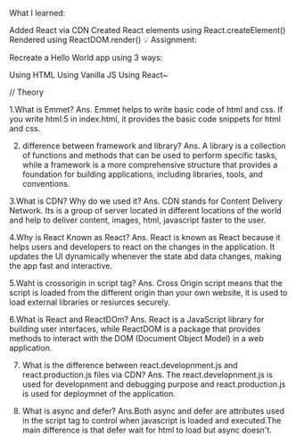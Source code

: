 What I learned:

Added React via CDN
Created React elements using React.createElement()
Rendered using ReactDOM.render()
💡 Assignment:

Recreate a Hello World app using 3 ways:

Using HTML
Using Vanilla JS
Using React~

// Theory 

1.What is Emmet?
Ans. Emmet helps to write basic code of html and css. If you write html:5  in index.html, it provides the basic code snippets for html and css.

2. difference between framework and library?
Ans. A library is a collection of functions and methods that can be used to perform specific tasks, while a framework is a more comprehensive structure that provides a foundation for building applications, including libraries, tools, and conventions.

3.What is CDN? Why do we used it?
Ans. CDN stands for Content Delivery Network. Its is a group of server located in different locations of the world and help to deliver content, images, html, javascript faster to the user.

4.Why is React Known as React?
Ans. React is known as React because it helps users and developers to react on the changes in the application. It updates the UI dynamically whenever the state abd data changes, making the app fast and interactive.

5.Waht is crossorigin in script tag?
Ans. Cross Origin script means that the script is loaded from the different origin than your own website, it is used to load external libraries or resiurces securely.

6.What is React  and ReactDOm?
Ans. React is a JavaScript library for building user interfaces, while ReactDOM is a package that provides methods to interact with the DOM (Document Object Model) in a web application. 

7. What is the difference between react.developnment.js and react.production.js files via CDN?
Ans. The react.developnment.js is used for developnment and debugging purpose and react.production.js is used for deploymnet of the application.

8. What is async and defer?
Ans.Both async and defer are attributes used in the script tag to control when javascript is loaded and executed.The main difference is that defer wait for html to load but async doesn't.